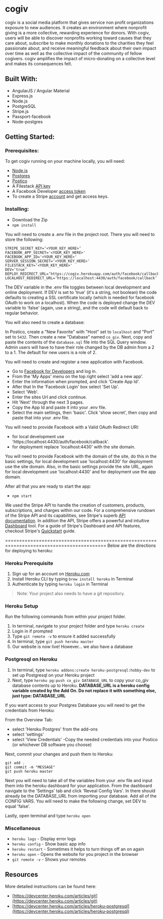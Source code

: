 # cogiv

cogiv is a social media platform that gives service non profit organizations exposure to new audiences. It creates an environment where nonprofit giving is a more collective, rewarding experience for donors. With cogiv, users will be able to discover nonprofits working toward causes that they care about, subscribe to make monthly donations to the charities they feel passionate about, and receive meaningful feedback about their own impact over time as well as the collective impact of the community of fellow cogivers. cogiv amplifies the impact of micro-donating on a collective level and makes its consequences felt.

## Built With:
- AngularJS / Angular Material
- Express.js
- Node.js
- PostgreSQL
- Stripe.js
- Passport-facebook
- Node-postgres

## Getting Started:

### Prerequisites:

To get cogiv running on your machine locally, you will need:

- <a href="https://nodejs.org">Node.js</a>
- <a href="https://www.postgresql.org/">Postgres</a>
- <a href="https://eggerapps.at/postico/">Postico</a>
- A Filestack <a href="https://dev.filestack.com/signup/free/">API key</a>
- A Facebook Developer <a href="https://developers.facebook.com/tools/accesstoken/">access token</a>
- To create a Stripe <a href="https://stripe.com/get-started?&utm_campaign=paid_brand&utm_medium=cpc&utm_source=google&ad_content=261743943756&utm_term=stripee&utm_matchtype=b&utm_adposition1t1&utm_device=c&gclid=Cj0KCQjw_ZrXBRDXARIsAA8KauQz9pTbsqF2Eeos9HMBJ2Jpi2pdT81U_SgxpSzFC5BPHql5fJ_00LUaAvYSEALw_wcB">account</a> and get access keys.


### Installing:
- Download the Zip
- ```npm install```


You will need to create a .env file in the project root. There you will need to store the following:

```
STRIPE_SECRET_KEY=‘<YOUR_KEY_HERE>’
FACEBOOK_APP_SECRET='<YOUR_KEY_HERE>'
FACEBOOK_APP_ID='<YOUR_KEY_HERE>'
SERVER_SESSION_SECRET='<YOUR_KEY_HERE>'
FILESTACK_KEY='<YOUR_KEY_HERE>'
DEV=‘true’
DEPLOY_REDIRECT_URL=’https://cogiv.herokuapp.com/auth/facebook/callback'
LOCALHOST_REDIRECT_URL=‘https://localhost:4430/auth/facebook/callback’
```

The DEV variable in the .env file toggles between local development and online deployment.  If DEV is set to 'true' (it's a string, not boolean) the code defaults to creating a SSL certificate locally (which is needed for facebook OAuth to work on a localhost).  When the code is deployed change the DEV variable to 'false' (again, use a string), and the code will default back to regular behavior.

You will also need to create a database:

In Postico, create a "New Favorite" with "Host" set to ``localhost`` and "Port" set to ``5432``. Then create a new "Database" named ``co_giv``. Next, copy and paste the contents of the ``database.sql`` file into the SQL Query window.  Admin users will have to have their role changed by the DB admin from a 2 to a 1.  The default for new users is a role of 2.


You will need to create and register a new application with Facebook.
- Go to <a href="https://developers.facebook.com">Facebook for Developers</a> and log in.
- From the 'My Apps' menu on the top right select 'add a new app'.
- Enter the information when prompted, and click 'Create App Id'.
- After that In the 'Facebook Login' box select 'Set Up'.
- Select 'Web'.
- Enter the sites Url and click continue.
- Hit 'Next' through the next 3 pages.
- Copy the App Id and paste it into your .env file.
- Select the main settings, then 'basic'. Click 'show secret', then copy and paste that into your .env file.

You will need to provide Facebook with a Valid OAuth Redirect URI:
- for local development use 'https://localhost:4430/auth/facebook/callback'.
- for deployment replace 'localhost:4430' with the site domain.

You will need to provide Facebook with the domain of the site, do this in the basic settings, for local development use 'localhost:4430' for deployment use the site domain.
Also, in the basic settings provide the site URL, again for local development use 'localhost:4430' and for deployment use the app domain.

After all that you are ready to start the app:
- ```npm start```


We used the Stripe API to handle the creation of customers, products, subscriptions, and charges within our code.  For a comprehensive rundown of the Stripe API and its capabilities, see Stripe's superb <a href="https://stripe.com/docs/api/">API documentation</a>.  In addition the API, Stripe offers a powerful and intuitive <a href="https://dashboard.stripe.com/test/dashboard">Dashboard</a> tool.  For a guide of Stripe's Dashboard and API features, checkout Stripe's <a href="https://stripe.com/docs/quickstart">Quickstart</a> guide.

==========================================================================================
Below are the directions for deploying to heroku:



### Heroku Prerequisite

1. Sign up for an account on [Heroku.com](https://www.heroku.com/)
2. Install Heroku CLI by typing `brew install heroku` in Terminal
3. Authenticate by typing `heroku login` in Terminal

  > Note: Your project also needs to have a git repository.

### Heroku Setup

Run the following commands from within your project folder.

1. In terminal, navigate to your project folder and type `heroku create`
2. Login in if prompted
3. Type `git remote -v` to ensure it added successfully
4. In terminal, type `git push heroku master`
5. Our website is now live! However... we also have a database

### Postgresql on Heroku

1. In terminal, type `heroku addons:create heroku-postgresql:hobby-dev` to set up Postgresql on your Heroku project
2. Next, type `heroku pg:push co_giv DATABASE_URL` to copy your co_giv database contents up to Heroku. **DATABASE\_URL is a heroku config variable created by the Add On. Do not replace it with something else, just type: DATABASE\_URL**

If you want access to your Postgres Database you will need to get the credentials from Heroku:

From the Overview Tab:
- select 'Heroku Postgres' from the add-ons
- select 'settings'
- select 'View Credentials'
-Copy the needed credentials into your Postico (or whichever DB software you choose)


Next, commit your changes and push them to Heroku:

```
git add .
git commit -m "MESSAGE"
git push heroku master
```

Next you will need to take all of the variables from your .env file and input them into the heroku dashboard for your application.
From the dashboard navigate to the 'Settings' tab and click 'Reveal Config Vars'.  In there should already be the DATABASE_URL from importing your database.  Add all of the CONFIG VARS. You will need to make the following change, set DEV to equal 'false'.

Lastly, open terminal and type `heroku open`

### Miscellaneous

- `heroku logs` - Display error logs
- `heroku config` - Show basic app info
- `heroku restart` - Sometimes it helps to turn things off an on again
- `heroku open` - Opens the website for you project in the browser
- `git remote -v` - Shows your remotes

## Resources

More detailed instructions can be found here:

- [https://devcenter.heroku.com/articles/git](https://devcenter.heroku.com/articles/git)
- [https://devcenter.heroku.com/articles/heroku-postgresql](https://devcenter.heroku.com/articles/heroku-postgresql)
